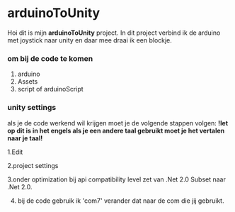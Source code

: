 # arduinoToUnity
Hoi dit is mijn **arduinoToUnity** project.
In dit project verbind ik de arduino met joystick naar unity en daar mee draai ik een blockje.
### om bij de code te komen
1. arduino
2. Assets
3. script of arduinoScript
  
### unity settings
als je de code werkend wil krijgen moet je de volgende stappen volgen:
**!let op dit is in het engels als je een andere taal gebruikt moet je het vertalen naar je taal!**

1.Edit

2.project settings

3.onder optimization bij api compatibility level zet van .Net 2.0 Subset naar .Net 2.0.

4. bij de code gebruik ik 'com7' verander dat naar de com die jij gebruikt.

  
